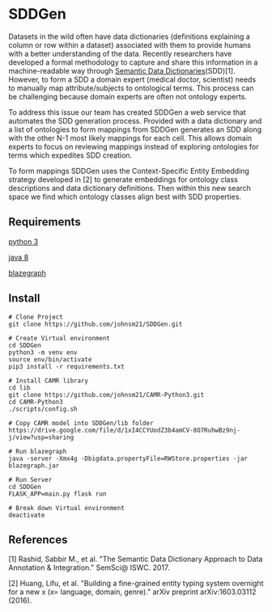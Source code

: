 # SDDGen
Datasets in the wild often have data dictionaries (definitions explaining a column or row within a dataset) associated with them to provide humans with a better understanding of the data. Recently researchers have developed a formal methodology to capture and share this information in a machine-readable way through [Semantic Data Dictionaries](https://tetherless-world.github.io/sdd/)(SDD)[1]. However, to form a SDD a domain expert (medical doctor, scientist) needs to manually map attribute/subjects to ontological terms. This process can be challenging because domain experts are often not ontology experts.

To address this issue our team has created SDDGen a web service that automates the SDD generation process. Provided with a data dictionary and a list of ontologies to form mappings from SDDGen generates an SDD along with the other N-1 most likely mappings for each cell. This allows domain experts to focus on reviewing mappings instead of exploring ontologies for terms which expedites SDD creation.

To form mappings SDDGen uses the Context-Specific Entity Embedding strategy developed in [2] to generate embeddings for ontology class descriptions and data dictionary definitions. Then within this new search space we find which ontology classes align best with SDD properties.

## Requirements
[python 3](https://www.python.org/download/releases/3.0/)

[java 8](https://www.oracle.com/technetwork/java/javase/downloads/jdk8-downloads-2133151.html)

[blazegraph](https://www.blazegraph.com/download/)

## Install
```
# Clone Project
git clone https://github.com/johnsm21/SDDGen.git

# Create Virtual environment
cd SDDGen
python3 -m venv env
source env/bin/activate
pip3 install -r requirements.txt

# Install CAMR library
cd lib
git clone https://github.com/johnsm21/CAMR-Python3.git
cd CAMR-Python3
./scripts/config.sh

# Copy CAMR model into SDDGen/lib folder
https://drive.google.com/file/d/1xI4CCYUodZ3b4amCV-8O7RuhwBz9nj-j/view?usp=sharing

# Run blazegraph
java -server -Xmx4g -Dbigdata.propertyFile=RWStore.properties -jar blazegraph.jar

# Run Server
cd SDDGen
FLASK_APP=main.py flask run

# Break down Virtual environment
deactivate
```
## References
[1] Rashid, Sabbir M., et al. "The Semantic Data Dictionary Approach to Data Annotation & Integration." SemSci@ ISWC. 2017.

[2] Huang, Lifu, et al. "Building a fine-grained entity typing system overnight for a new x (x= language, domain, genre)." arXiv preprint arXiv:1603.03112 (2016).
